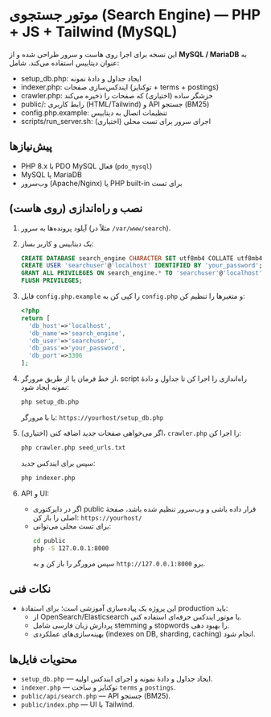 # موتور جستجوی (Search Engine) — PHP + JS + Tailwind (MySQL)

این نسخه برای اجرا روی هاست و سرور طراحی شده و از **MySQL / MariaDB** به عنوان دیتابیس استفاده می‌کند.
شامل:
- setup_db.php: ایجاد جداول و دادهٔ نمونه
- indexer.php: ایندکس‌سازی صفحات (توکنایز + terms + postings)
- crawler.php: خزشگر ساده (اختیاری) که صفحات را ذخیره می‌کند
- public/: رابط کاربری (HTML/Tailwind) و API جستجو (BM25)
- config.php.example: تنظیمات اتصال به دیتابیس
- scripts/run_server.sh: اجرای سرور برای تست محلی (اختیاری)

## پیش‌نیازها
- PHP 8.x با PDO MySQL فعال (`pdo_mysql`)
- MySQL یا MariaDB
- وب‌سرور (Apache/Nginx) یا PHP built-in برای تست

## نصب و راه‌اندازی (روی هاست)
1. آپلود پرونده‌ها به سرور (مثلاً در `/var/www/search`).
2. یک دیتابیس و کاربر بساز:
   ```sql
   CREATE DATABASE search_engine CHARACTER SET utf8mb4 COLLATE utf8mb4_general_ci;
   CREATE USER 'searchuser'@'localhost' IDENTIFIED BY 'your_password';
   GRANT ALL PRIVILEGES ON search_engine.* TO 'searchuser'@'localhost';
   FLUSH PRIVILEGES;
   ```
3. فایل `config.php.example` را کپی کن به `config.php` و متغیرها را تنظیم کن:
   ```php
   <?php
   return [
     'db_host'=>'localhost',
     'db_name'=>'search_engine',
     'db_user'=>'searchuser',
     'db_pass'=>'your_password',
     'db_port'=>3306
   ];
   ```
4. از خط فرمان یا از طریق مرورگر، script راه‌اندازی را اجرا کن تا جداول و دادهٔ نمونه ایجاد شود:
   ```bash
   php setup_db.php
   ```
   یا با مرورگر: `https://yourhost/setup_db.php`

5. (اختیاری) اگر می‌خواهی صفحات جدید اضافه کنی، `crawler.php` را اجرا کن:
   ```bash
   php crawler.php seed_urls.txt
   ```
   سپس برای ایندکس جدید:
   ```bash
   php indexer.php
   ```

6. API و UI:
   - اگر در دایرکتوری public قرار داده باشی و وب‌سرور تنظیم شده باشد، صفحهٔ اصلی را باز کن: `https://yourhost/`
   - برای تست محلی می‌توانی:
     ```bash
     cd public
     php -S 127.0.0.1:8000
     ```
     سپس مرورگر را باز کن و به `http://127.0.0.1:8000` برو.

## نکات فنی
- این پروژه یک پیاده‌سازی آموزشی است؛ برای استفادهٔ production باید:
  - از OpenSearch/Elasticsearch یا موتور ایندکس حرفه‌ای استفاده کنی.
  - پردازش زبان فارسی شامل stemming و stopwords را بهبود دهی.
  - بهینه‌سازی‌های عملکردی (indexes on DB, sharding, caching) انجام شود.

## محتویات فایل‌ها
- `setup_db.php` — ایجاد جداول و دادهٔ نمونه و اجرای ایندکس اولیه.
- `indexer.php` — توکنایز و ساخت `terms` و `postings`.
- `public/api/search.php` — API جستجو (BM25).
- `public/index.php` — UI با Tailwind.

